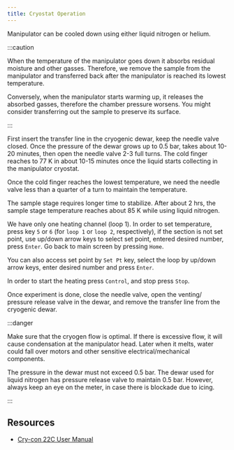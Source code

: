 ```yaml
---
title: Cryostat Operation
---
```


Manipulator can be cooled down using either liquid nitrogen or helium.

:::caution

When the temperature of the manipulator goes down it absorbs residual moisture
and other gasses. Therefore, we remove the sample from the manipulator and
transferred back after the manipulator is reached its lowest temperature.

Conversely, when the manipulator starts warming up, it releases the absorbed
gasses, therefore the chamber pressure worsens. You might consider transferring
out the sample to preserve its surface.

:::

First insert the transfer line in the cryogenic dewar, keep the needle valve
closed. Once the pressure of the dewar grows up to 0.5 bar, takes about 10-20
minutes, then open the needle valve 2-3 full turns. The cold finger reaches to
77 K in about 10-15 minutes once the liquid starts collecting in the manipulator
cryostat.

Once the cold finger reaches the lowest temperature, we need the needle valve
less than a quarter of a turn to maintain the temperature.

The sample stage requires longer time to stabilize. After about 2 hrs, the
sample stage temperature reaches about 85 K while using liquid nitrogen.

We have only one heating channel (loop 1). In order to set temperature, press
key `5` or `6` (for `loop 1` or `loop 2`, respectively), if the section is not
set point, use up/<wbr/>down arrow keys to select set point, entered desired
number, press `Enter`. Go back to main screen by pressing `Home`.

You can also access set point by `Set Pt` key, select the loop by up/<wbr/>down
arrow keys, enter desired number and press `Enter`.

In order to start the heating press `Control`, and stop press `Stop`.

Once experiment is done, close the needle valve, open the venting/ pressure
release valve in the dewar, and remove the transfer line from the cryogenic
dewar.

:::danger

Make sure that the cryogen flow is optimal. If there is excessive flow, it will
cause condensation at the manipulator head. Later when it melts, water could
fall over motors and other sensitive electrical/<wbr/>mechanical components.

The pressure in the dewar must not exceed 0.5 bar. The dewar used for liquid
nitrogen has pressure release valve to maintain 0.5 bar. However, always keep an
eye on the meter, in case there is blockade due to icing.

:::

## Resources
- [Cry-con 22C User Manual](https://file-storage.github.io/manuals/cryocon_22c_user_manual.pdf)

